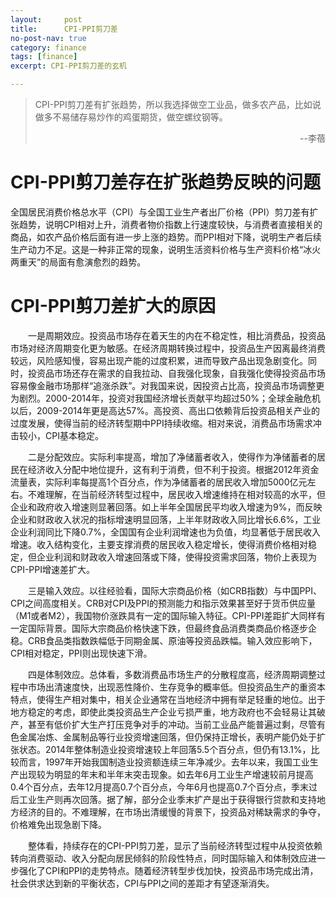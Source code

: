 ```yaml
---
layout:     post
title:      CPI-PPI剪刀差
no-post-nav: true
category: finance
tags: [finance]
excerpt: CPI-PPI剪刀差的玄机

---
```


> ​		CPI-PPI剪刀差有扩张趋势，所以我选择做空工业品，做多农产品，比如说做多不易储存易炒作的鸡蛋期货，做空螺纹钢等。
>
> <div style="text-align: right">--李蓓</div>



# CPI-PPI剪刀差存在扩张趋势反映的问题		

​		全国居民消费价格总水平（CPI）与全国工业生产者出厂价格（PPI）剪刀差有扩张趋势，说明CPI相对上升，消费者物价指数上行速度较快，与消费者直接相关的商品，如农产品价格后面有进一步上涨的趋势。而PPI相对下降，说明生产者后续生产动力不足。这是一种非正常的现象，说明生活资料价格与生产资料价格“冰火两重天”的局面有愈演愈烈的趋势。



# CPI-PPI剪刀差扩大的原因		

　　一是周期效应。投资品市场存在着天生的内在不稳定性，相比消费品，投资品市场对经济周期变化更为敏感。在经济周期转换过程中，投资品生产因离最终消费较远，风险感知慢，容易出现产能的过度积累，进而导致产品出现急剧变化。同时，投资品市场还存在需求的自我拉动、自我强化现象，自我强化使得投资品市场容易像金融市场那样“追涨杀跌”。对我国来说，因投资占比高，投资品市场调整更为剧烈。2000-2014年，投资对我国经济增长贡献平均超过50%；全球金融危机以后，2009-2014年更是高达57%。高投资、高出口依赖背后投资品相关产业的过度发展，使得当前的经济转型期中PPI持续收缩。相对来说，消费品市场需求冲击较小，CPI基本稳定。

　　二是分配效应。实际利率提高，增加了净储蓄者收入，使得作为净储蓄者的居民在经济收入分配中地位提升，这有利于消费，但不利于投资。根据2012年资金流量表，实际利率每提高1个百分点，作为净储蓄者的居民收入增加5000亿元左右。不难理解，在当前经济转型过程中，居民收入增速维持在相对较高的水平，但企业和政府收入增速则显著回落。如上半年全国居民平均收入增速为9%，而反映企业和财政收入状况的指标增速明显回落，上半年财政收入同比增长6.6%，工业企业利润同比下降0.7%，全国国有企业利润增速也为负值，均显著低于居民收入增速。收入结构变化，主要支撑消费的居民收入稳定增长，使得消费价格相对稳定，但企业利润和财政收入增速回落或下降，使得投资需求回落，物价上表现为CPI-PPI增速差扩大。

　　三是输入效应。以往经验看，国际大宗商品价格（如CRB指数）与中国PPI、CPI之间高度相关。CRB对CPI及PPI的预测能力和指示效果甚至好于货币供应量（M1或者M2），我国物价涨跌具有一定的国际输入特征。CPI-PPI差距扩大同样有一定国际背景。国际大宗商品价格快速下跌，但最终食品消费类商品价格逐步企稳。CRB食品类指数跌幅低于同期金属、原油等投资品跌幅。输入效应影响下，CPI相对稳定，PPI则出现快速下滑。

　　四是体制效应。总体看，多数消费品市场生产的分散程度高，经济周期调整过程中市场出清速度快，出现恶性降价、生存竞争的概率低。但投资品生产的重资本特点，使得生产相对集中，相关企业通常在当地经济中拥有举足轻重的地位。出于地方稳定的考虑，即使此类投资品生产企业亏损严重，地方政府也不会轻易让其破产，甚至有低价扩大生产打压竞争对手的冲动。当前工业品产能普遍过剩，尽管有色金属冶炼、金属制品等行业投资增速回落，但仍保持正增长，表明产能仍处于扩张状态。2014年整体制造业投资增速较上年回落5.5个百分点，但仍有13.1%，比较而言，1997年开始我国制造业投资额连续三年净减少。去年以来，我国工业生产出现较为明显的年末和半年末突击现象。如去年6月工业生产增速较前月提高0.4个百分点，去年12月提高0.7个百分点，今年6月也提高0.7个百分点，季末过后工业生产则再次回落。据了解，部分企业季末扩产是出于获得银行贷款和支持地方经济的目的。不难理解，在市场出清缓慢的背景下，投资品对稀缺需求的争夺，价格难免出现急剧下降。

　　整体看，持续存在的CPI-PPI剪刀差，显示了当前经济转型过程中从投资依赖转向消费驱动、收入分配向居民倾斜的阶段性特点，同时国际输入和体制效应进一步强化了CPI和PPI的走势特点。随着经济转型步伐加快，投资品市场完成出清，社会供求达到新的平衡状态，CPI与PPI之间的差距才有望逐渐消失。
